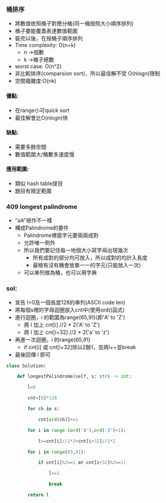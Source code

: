 ### 桶排序
- 將數值依照桶子對應分桶(同一桶按照大小順序排列)
- 桶子要能覆蓋表達數值範圍
- 裝完以後，在按桶子順序排列
- Time complexity: O(n+k)
	- n ->個數
	- k ->桶子總數
- worst case: O(n^2)
- 非比較排序(comparsion sort)，所以最佳解不受 O(nlogn)限制
- 空間複雜度:O(nk)
#### 優點:
- 在range小可quick sort
- 最佳解會比O(nlogn)快
#### 缺點:
- 需要多餘空間
- 數值範圍大/桶數多速度慢
#### 應用範圍:
- 類似 hash table提目
- 題目有限定範圍
### 409 longest palindrome
- "aA"視作不一樣
- 構成Palindrome的要件
	-  Palindrome裡面字元要兩兩成對
	- 允許唯一例外
	- 所以我們要記住每一地個大小寫字母出現幾次
		- 所有成對的部分均可放入，所以成對的均計入長度
		- 最檢有沒有機會放單一一的字元(只能放入一次)
	- 可以串列做為桶，也可以用字典
### sol:
- 宣告 I=0及一個長度128的串列(ASCII code len)
- 將每個s裡的字母迴圈放入cnt中(使用ord()函式)
- 進行迴圈，i 的範圍為range(65,91)(即'A' to 'Z')
	- 將 I 加上 cnt[i] //2 * 2('A' to 'Z')
	-  將 I 加上 cnt[i+32] //2 * 2('a' to 'z')
- 再進一次迴圈，i 的range(65,91)
	- if cnt[i] 或 cnt[i+32]除以2餘1，並將l++並break
- 最後回傳 l 即可
```python
class Solution:

    def longestPalindrome(self, s: str) -> int:

        l=0

        cnt=[0]*128

        for ch in s:

            cnt[ord(ch)]+=1

        for i in range (ord('A'),ord('Z')+1):

            l+=cnt[i]//2*2+cnt[i+32]//2*2

        for i in range(65,91):

            if cnt[i]%2==1 or cnt[i+32]%2==1:

                l+=1

                break

        return l
```
